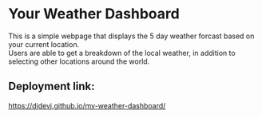 # Your Weather Dashboard
This is a simple webpage that displays the 5 day weather forcast based on your current location.<br>
Users are able to get a breakdown of the local weather, in addition to selecting other locations around the world.<br>
## Deployment link:
https://djdevj.github.io/my-weather-dashboard/
